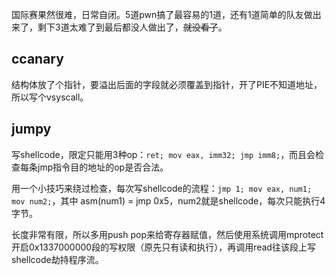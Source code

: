 国际赛果然很难，日常自闭。5道pwn搞了最容易的1道，还有1道简单的队友做出来了，剩下3道太难了到最后都没人做出了，~~就没看了~~。

## ccanary
结构体放了个指针，要溢出后面的字段就必须覆盖到指针，开了PIE不知道地址，所以写个vsyscall。

## jumpy
写shellcode，限定只能用3种op：`ret; mov eax, imm32; jmp imm8;`，而且会检查每条jmp指令目的地址的op是否合法。

用一个小技巧来绕过检查，每次写shellcode的流程：`jmp 1; mov eax, num1; mov num2;`，其中 asm(num1) = jmp 0x5，num2就是shellcode，每次只能执行4字节。

长度非常有限，所以多用push pop来给寄存器赋值，然后使用系统调用mprotect开启0x1337000000段的写权限（原先只有读和执行），再调用read往该段上写shellcode劫持程序流。

